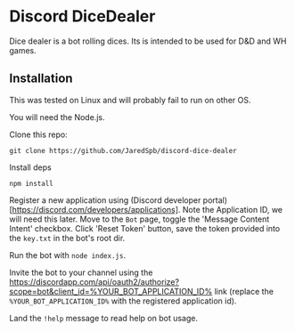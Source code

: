 # Discord DiceDealer

Dice dealer is a bot rolling dices. Its is intended to 
be used for D&D and WH games.

## Installation

This was tested on Linux and will probably fail to run on other OS.

You will need the Node.js.

Clone this repo:

`git clone https://github.com/JaredSpb/discord-dice-dealer`

Install deps

`npm install`

Register a new application using (Discord developer portal)[https://discord.com/developers/applications].
Note the Application ID, we will need this later. Move to the `Bot` page, toggle the 
'Message Content Intent' checkbox. Click 'Reset Token' button, save the token provided 
into the `key.txt` in the bot's root dir. 

Run the bot with `node index.js`.

Invite the bot to your channel using the https://discordapp.com/api/oauth2/authorize?scope=bot&client_id=%YOUR_BOT_APPLICATION_ID% link (replace the `%YOUR_BOT_APPLICATION_ID%` with the registered application id).

Land the `!help` message to read help on bot usage.
